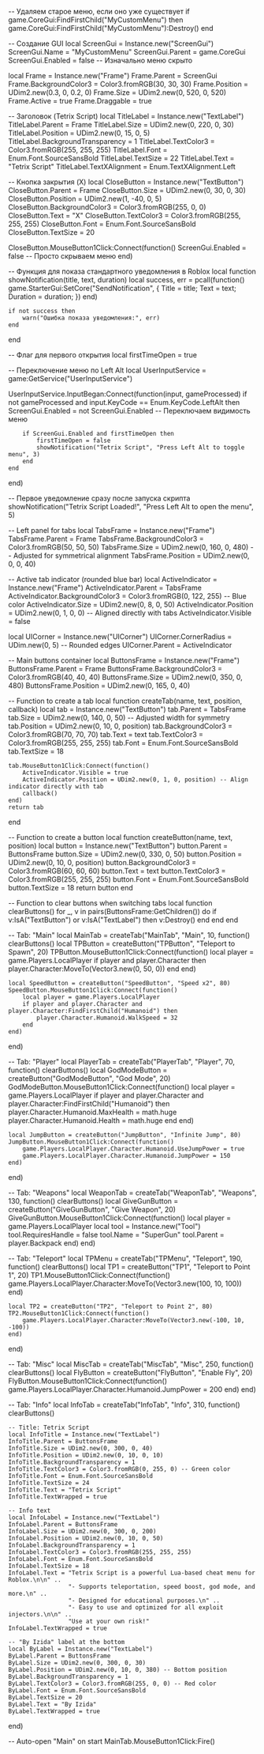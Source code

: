 -- Удаляем старое меню, если оно уже существует
if game.CoreGui:FindFirstChild("MyCustomMenu") then
    game.CoreGui:FindFirstChild("MyCustomMenu"):Destroy()
end

-- Создание GUI
local ScreenGui = Instance.new("ScreenGui")
ScreenGui.Name = "MyCustomMenu"
ScreenGui.Parent = game.CoreGui
ScreenGui.Enabled = false -- Изначально меню скрыто

local Frame = Instance.new("Frame")
Frame.Parent = ScreenGui
Frame.BackgroundColor3 = Color3.fromRGB(30, 30, 30)
Frame.Position = UDim2.new(0.3, 0, 0.2, 0)
Frame.Size = UDim2.new(0, 520, 0, 520)
Frame.Active = true
Frame.Draggable = true

-- Заголовок (Tetrix Script)
local TitleLabel = Instance.new("TextLabel")
TitleLabel.Parent = Frame
TitleLabel.Size = UDim2.new(0, 220, 0, 30)
TitleLabel.Position = UDim2.new(0, 15, 0, 5)
TitleLabel.BackgroundTransparency = 1
TitleLabel.TextColor3 = Color3.fromRGB(255, 255, 255)
TitleLabel.Font = Enum.Font.SourceSansBold
TitleLabel.TextSize = 22
TitleLabel.Text = "Tetrix Script"
TitleLabel.TextXAlignment = Enum.TextXAlignment.Left

-- Кнопка закрытия (X)
local CloseButton = Instance.new("TextButton")
CloseButton.Parent = Frame
CloseButton.Size = UDim2.new(0, 30, 0, 30)
CloseButton.Position = UDim2.new(1, -40, 0, 5) 
CloseButton.BackgroundColor3 = Color3.fromRGB(255, 0, 0)
CloseButton.Text = "X"
CloseButton.TextColor3 = Color3.fromRGB(255, 255, 255)
CloseButton.Font = Enum.Font.SourceSansBold
CloseButton.TextSize = 20

CloseButton.MouseButton1Click:Connect(function()
    ScreenGui.Enabled = false -- Просто скрываем меню
end)

-- Функция для показа стандартного уведомления в Roblox
local function showNotification(title, text, duration)
    local success, err = pcall(function()
        game.StarterGui:SetCore("SendNotification", {
            Title = title;
            Text = text;
            Duration = duration;
        })
    end)

    if not success then
        warn("Ошибка показа уведомления:", err)
    end
end

-- Флаг для первого открытия
local firstTimeOpen = true

-- Переключение меню по Left Alt
local UserInputService = game:GetService("UserInputService")

UserInputService.InputBegan:Connect(function(input, gameProcessed)
    if not gameProcessed and input.KeyCode == Enum.KeyCode.LeftAlt then
        ScreenGui.Enabled = not ScreenGui.Enabled -- Переключаем видимость меню

        if ScreenGui.Enabled and firstTimeOpen then
            firstTimeOpen = false
            showNotification("Tetrix Script", "Press Left Alt to toggle menu", 3)
        end
    end
end)

-- Первое уведомление сразу после запуска скрипта
showNotification("Tetrix Script Loaded!", "Press Left Alt to open the menu", 5)



-- Left panel for tabs
local TabsFrame = Instance.new("Frame")
TabsFrame.Parent = Frame
TabsFrame.BackgroundColor3 = Color3.fromRGB(50, 50, 50)
TabsFrame.Size = UDim2.new(0, 160, 0, 480) -- Adjusted for symmetrical alignment
TabsFrame.Position = UDim2.new(0, 0, 0, 40)

-- Active tab indicator (rounded blue bar)
local ActiveIndicator = Instance.new("Frame")
ActiveIndicator.Parent = TabsFrame
ActiveIndicator.BackgroundColor3 = Color3.fromRGB(0, 122, 255) -- Blue color
ActiveIndicator.Size = UDim2.new(0, 8, 0, 50)
ActiveIndicator.Position = UDim2.new(0, 1, 0, 0) -- Aligned directly with tabs
ActiveIndicator.Visible = false

local UICorner = Instance.new("UICorner")
UICorner.CornerRadius = UDim.new(0, 5) -- Rounded edges
UICorner.Parent = ActiveIndicator

-- Main buttons container
local ButtonsFrame = Instance.new("Frame")
ButtonsFrame.Parent = Frame
ButtonsFrame.BackgroundColor3 = Color3.fromRGB(40, 40, 40)
ButtonsFrame.Size = UDim2.new(0, 350, 0, 480)
ButtonsFrame.Position = UDim2.new(0, 165, 0, 40)

-- Function to create a tab
local function createTab(name, text, position, callback)
    local tab = Instance.new("TextButton")
    tab.Parent = TabsFrame
    tab.Size = UDim2.new(0, 140, 0, 50) -- Adjusted width for symmetry
    tab.Position = UDim2.new(0, 10, 0, position)
    tab.BackgroundColor3 = Color3.fromRGB(70, 70, 70)
    tab.Text = text
    tab.TextColor3 = Color3.fromRGB(255, 255, 255)
    tab.Font = Enum.Font.SourceSansBold
    tab.TextSize = 18

    tab.MouseButton1Click:Connect(function()
        ActiveIndicator.Visible = true
        ActiveIndicator.Position = UDim2.new(0, 1, 0, position) -- Align indicator directly with tab
        callback()
    end)
    return tab
end

-- Function to create a button
local function createButton(name, text, position)
    local button = Instance.new("TextButton")
    button.Parent = ButtonsFrame
    button.Size = UDim2.new(0, 330, 0, 50)
    button.Position = UDim2.new(0, 10, 0, position)
    button.BackgroundColor3 = Color3.fromRGB(60, 60, 60)
    button.Text = text
    button.TextColor3 = Color3.fromRGB(255, 255, 255)
    button.Font = Enum.Font.SourceSansBold
    button.TextSize = 18
    return button
end

-- Function to clear buttons when switching tabs
local function clearButtons()
    for _, v in pairs(ButtonsFrame:GetChildren()) do 
        if v:IsA("TextButton") or v:IsA("TextLabel") then v:Destroy() end 
    end
end


-- Tab: "Main"
local MainTab = createTab("MainTab", "Main", 10, function()
    clearButtons()
    local TPButton = createButton("TPButton", "Teleport to Spawn", 20)
    TPButton.MouseButton1Click:Connect(function()
        local player = game.Players.LocalPlayer
        if player and player.Character then
            player.Character:MoveTo(Vector3.new(0, 50, 0))
        end
    end)

    local SpeedButton = createButton("SpeedButton", "Speed x2", 80)
    SpeedButton.MouseButton1Click:Connect(function()
        local player = game.Players.LocalPlayer
        if player and player.Character and player.Character:FindFirstChild("Humanoid") then
            player.Character.Humanoid.WalkSpeed = 32
        end
    end)
end)

-- Tab: "Player"
local PlayerTab = createTab("PlayerTab", "Player", 70, function()
    clearButtons()
    local GodModeButton = createButton("GodModeButton", "God Mode", 20)
    GodModeButton.MouseButton1Click:Connect(function()
        local player = game.Players.LocalPlayer
        if player and player.Character and player.Character:FindFirstChild("Humanoid") then
            player.Character.Humanoid.MaxHealth = math.huge
            player.Character.Humanoid.Health = math.huge
        end
    end)

    local JumpButton = createButton("JumpButton", "Infinite Jump", 80)
    JumpButton.MouseButton1Click:Connect(function()
        game.Players.LocalPlayer.Character.Humanoid.UseJumpPower = true
        game.Players.LocalPlayer.Character.Humanoid.JumpPower = 150
    end)
end)

-- Tab: "Weapons"
local WeaponTab = createTab("WeaponTab", "Weapons", 130, function()
    clearButtons()
    local GiveGunButton = createButton("GiveGunButton", "Give Weapon", 20)
    GiveGunButton.MouseButton1Click:Connect(function()
        local player = game.Players.LocalPlayer
        local tool = Instance.new("Tool")
        tool.RequiresHandle = false
        tool.Name = "SuperGun"
        tool.Parent = player.Backpack
    end)
end)

-- Tab: "Teleport"
local TPMenu = createTab("TPMenu", "Teleport", 190, function()
    clearButtons()
    local TP1 = createButton("TP1", "Teleport to Point 1", 20)
    TP1.MouseButton1Click:Connect(function()
        game.Players.LocalPlayer.Character:MoveTo(Vector3.new(100, 10, 100))
    end)

    local TP2 = createButton("TP2", "Teleport to Point 2", 80)
    TP2.MouseButton1Click:Connect(function()
        game.Players.LocalPlayer.Character:MoveTo(Vector3.new(-100, 10, -100))
    end)
end)

-- Tab: "Misc"
local MiscTab = createTab("MiscTab", "Misc", 250, function()
    clearButtons()
    local FlyButton = createButton("FlyButton", "Enable Fly", 20)
    FlyButton.MouseButton1Click:Connect(function()
        game.Players.LocalPlayer.Character.Humanoid.JumpPower = 200
    end)
end)

-- Tab: "Info"
local InfoTab = createTab("InfoTab", "Info", 310, function()
    clearButtons()
    
    -- Title: Tetrix Script
    local InfoTitle = Instance.new("TextLabel")
    InfoTitle.Parent = ButtonsFrame
    InfoTitle.Size = UDim2.new(0, 300, 0, 40)
    InfoTitle.Position = UDim2.new(0, 10, 0, 10)
    InfoTitle.BackgroundTransparency = 1
    InfoTitle.TextColor3 = Color3.fromRGB(0, 255, 0) -- Green color
    InfoTitle.Font = Enum.Font.SourceSansBold
    InfoTitle.TextSize = 24
    InfoTitle.Text = "Tetrix Script"
    InfoTitle.TextWrapped = true

    -- Info text
    local InfoLabel = Instance.new("TextLabel")
    InfoLabel.Parent = ButtonsFrame
    InfoLabel.Size = UDim2.new(0, 300, 0, 200)
    InfoLabel.Position = UDim2.new(0, 10, 0, 50)
    InfoLabel.BackgroundTransparency = 1
    InfoLabel.TextColor3 = Color3.fromRGB(255, 255, 255)
    InfoLabel.Font = Enum.Font.SourceSansBold
    InfoLabel.TextSize = 18
    InfoLabel.Text = "Tetrix Script is a powerful Lua-based cheat menu for Roblox.\n\n" ..
                     "- Supports teleportation, speed boost, god mode, and more.\n" ..
                     "- Designed for educational purposes.\n" ..
                     "- Easy to use and optimized for all exploit injectors.\n\n" ..
                     "Use at your own risk!"
    InfoLabel.TextWrapped = true

    -- "By Izida" label at the bottom
    local ByLabel = Instance.new("TextLabel")
    ByLabel.Parent = ButtonsFrame
    ByLabel.Size = UDim2.new(0, 300, 0, 30)
    ByLabel.Position = UDim2.new(0, 10, 0, 380) -- Bottom position
    ByLabel.BackgroundTransparency = 1
    ByLabel.TextColor3 = Color3.fromRGB(255, 0, 0) -- Red color
    ByLabel.Font = Enum.Font.SourceSansBold
    ByLabel.TextSize = 20
    ByLabel.Text = "By Izida"
    ByLabel.TextWrapped = true
end)

-- Auto-open "Main" on start
MainTab.MouseButton1Click:Fire()

